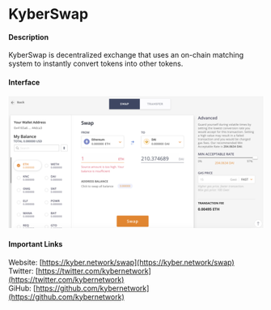 # KyberSwap

#### Description

KyberSwap is decentralized exchange that uses an on-chain matching system to instantly convert tokens into other tokens.

#### Interface

![](../../../.gitbook/assets/kyber_interface.png)

#### Important Links

Website: [https://kyber.network/swap](https://kyber.network/swap)  
Twitter: [https://twitter.com/kybernetwork](https://twitter.com/kybernetwork)  
GiHub: [https://github.com/kybernetwork](https://github.com/kybernetwork)

